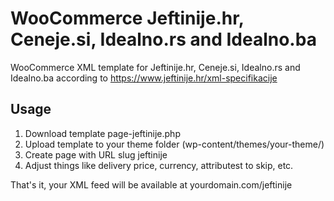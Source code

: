 # WooCommerce Jeftinije.hr, Ceneje.si, Idealno.rs and Idealno.ba

WooCommerce XML template for Jeftinije.hr, Ceneje.si, Idealno.rs and Idealno.ba according to https://www.jeftinije.hr/xml-specifikacije

## Usage

1. Download template page-jeftinije.php
2. Upload template to your theme folder (wp-content/themes/your-theme/)
3. Create page with URL slug jeftinije
4. Adjust things like delivery price, currency, attributest to skip, etc.

That's it, your XML feed will be available at yourdomain.com/jeftinije
